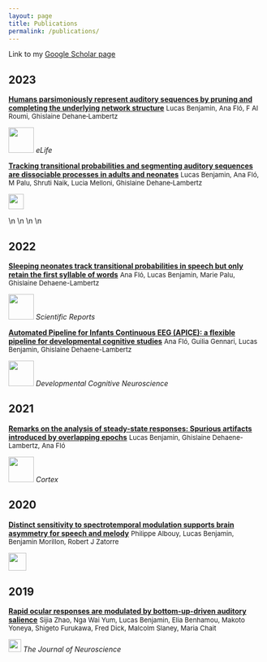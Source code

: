 ```yaml
---
layout: page
title: Publications
permalink: /publications/
--- 
```


Link to my [Google Scholar page](https://scholar.google.fr/citations?user=cOj0n3oAAAAJ&hl=fr)
 
## 2023  
[**Humans parsimoniously represent auditory sequences by pruning and completing the underlying network structure**](https://elifesciences.org/articles/86430#abstract) <font size="2"> Lucas Benjamin, Ana Fló, F Al Roumi, Ghislaine Dehane‐Lambertz</font>

<img src="https://lucaswbenjamin.github.io/pages/publications/Log_elife.png" height="50"> *eLife* 

[**Tracking transitional probabilities and segmenting auditory sequences are dissociable processes in adults and neonates**](https://lucaswbenjamin.github.io/pages/publications/Benjamin-2022-DevelopmentalScience.pdf) <font size="2"> Lucas Benjamin, Ana Fló, M Palu, Shruti Naik, Lucia Melloni, Ghislaine Dehane‐Lambertz</font>  

<img src="https://lucaswbenjamin.github.io/pages/publications/Log_DevSci.pdf"  height="30">

\n
\n
\n
\n


## 2022
[**Sleeping neonates track transitional probabilities in speech but only retain the first syllable of words**](https://lucaswbenjamin.github.io/pages/publications/Flo2022ScientificReports.pdf) <font size="2"> Ana Fló, Lucas Benjamin, Marie Palu, Ghislaine Dehaene-Lambertz </font> 

<img src="https://lucaswbenjamin.github.io/pages/publications/Log_SciRep.jpg" height="50"> *Scientific Reports*

[**Automated Pipeline for Infants Continuous EEG (APICE): a flexible pipeline for developmental cognitive studies**](https://lucaswbenjamin.github.io/pages/publications/APICE.pdf) <font size="2"> Ana Fló, Guilia Gennari, Lucas Benjamin, Ghislaine Dehaene-Lambertz </font>  

<img src="https://lucaswbenjamin.github.io/pages/publications/Log_DevCogNeur.jpeg" height="50"> *Developmental Cognitive Neuroscience*




## 2021

[**Remarks on the analysis of steady-state responses: Spurious artifacts introduced by overlapping epochs**](https://lucaswbenjamin.github.io/pages/publications/Benjamin_et_al_Cortex2021.pdf) <font size="2"> Lucas Benjamin, Ghislaine Dehaene-Lambertz, Ana Fló </font>    

<img src="https://lucaswbenjamin.github.io/pages/publications/Log_Cortex.jpeg" height="50"> *Cortex*




## 2020

[**Distinct sensitivity to spectrotemporal modulation supports brain asymmetry for speech and melody**](https://lucaswbenjamin.github.io/pages/publications/albouy_et_al_science_2020.pdf)  <font size="2"> Philippe Albouy, Lucas Benjamin, Benjamin Morillon, Robert J Zatorre </font>  

<img src="https://lucaswbenjamin.github.io/pages/publications/Log_Science.jpg" height="35">




## 2019

[**Rapid ocular responses are modulated by bottom-up-driven auditory salience**](https://lucaswbenjamin.github.io/pages/publications/Zhao_et_al_JNeuro.pdf)  <font size="2"> Sijia Zhao, Nga Wai Yum, Lucas Benjamin, Elia Benhamou, Makoto Yoneya, Shigeto Furukawa, Fred Dick, Malcolm Slaney, Maria Chait </font>   

<img src="https://lucaswbenjamin.github.io/pages/publications/Log_JNeuro.png" height="25"> *The Journal of Neuroscience*





